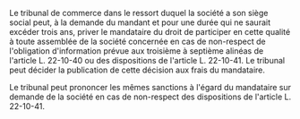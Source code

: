 Le tribunal de commerce dans le ressort duquel la société a son siège social peut, à la demande du mandant et pour une durée qui ne saurait excéder trois ans, priver le mandataire du droit de participer en cette qualité à toute assemblée de la société concernée en cas de non-respect de l'obligation d'information prévue aux troisième à septième alinéas de l'article L. 22-10-40 ou des dispositions de l'article L. 22-10-41. Le tribunal peut décider la publication de cette décision aux frais du mandataire.

Le tribunal peut prononcer les mêmes sanctions à l'égard du mandataire sur demande de la société en cas de non-respect des dispositions de l'article L. 22-10-41.

